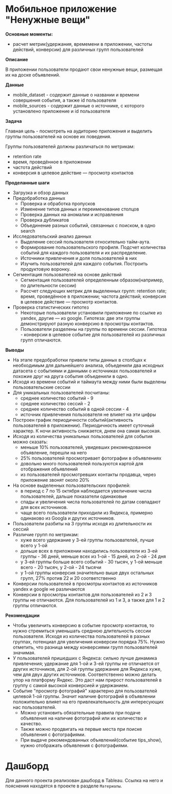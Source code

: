 # Мобильное приложение "Ненужные вещи"
**Основные моменты:**
- расчет метрик(удержания, времемени в приложении, частоты действий, конверсии) для различных групп пользователей

**Описание**

В приложении пользователи продают свои ненужные вещи, размещая их на доске объявлений.

**Данные**

- mobile_dataset - содержит данные о названии и времени совершения события, а также id пользователя
- mobile_sources - содержит данные о источнике, с которого установлено приложение и id пользователя

**Задача**

Главная цель - посмотреть на аудиторию приложения и выделить группы пользователей на основе их поведения.

Группы пользователей должны различаться по метрикам:
- retention rate
- время, проведённое в приложении
- частота действий
- конверсия в целевое действие — просмотр контактов

**Проделанные шаги**

- Загрузка и обзор данных
- Предобработка данных
  - Проверка и обработка пропусков
  - Изменение типов данных и переименование столцов
  - Проверка данных на аномалии и исправления
  - Проверка дубликатов
  - Объединение разных событий, связанных с поиском, в одно search
- Исследовательский анализ данных
  - Выделение сессий пользователя относительно тайм-аута.
  - Формирование пользовательского профиля. Подсчет количества событий для каждого пользователя и их распределение.
  - Источники привлечения и доля пользователей в них
  - Изучить пользователей для каждого события. Построить продуктовую воронку.
- Сегментация пользователей на основе действий
  - Сегментация пользователей определенным образом(например, по длительности сессии)
  - Рассчет следующих метрик для выделенных групп: retention rate; время, проведённое в приложении; частота действий; конверсия в целевое действие — просмотр контактов.
- Проверка статистических гипотез
  - Некоторые пользователи установили приложение по ссылке из yandex, другие — из google. Гипотеза: две эти группы демонстрируют разную конверсию в просмотры контактов.
  - Пользователи разделены на группы по времени сессии. Гипотеза - конверсии в целевое событие для пользователей из различных групп отличаются.
  
**Выводы**
- На этапе предобработки привели типы данных в столбцах к необходимым для дальнейшего анализа, объеденили два исходных датасета с событиями и данными о источниках пользователей и похожие друг на друга события объеденили в одно.
- Исходя из времени событий и таймаута между ними были выделены пользовательские сессии
- Для уникальных пользователей посчитаны:
  - среднее количество событий - 9
  - среднее количество сессий - 2
  - среднее количество событий в одной сессии - 4
  - источник привлечения пользователя не влияет на эти цифры
- Построен график периодичности событий(активность пользователей в приложении). Периодичность имеет суточный характер. К ночи активность снижается, днем она самая высокая.
- Исходя из количества уникальных пользователей для события можно сказать:
  - меньше 10% пользователей, увидевших рекомендованное объявление, перешли на него
  - 25% пользователей просмотривает фотографии в объявлениях
  - довольно много пользователей пользуются картой для отображения объявлений
  - из пользователей просмотревших контакты продавца, через приложение звонят около 20%
- На основе выделенных пользовательских профилей:
  - в период с 7 по 15 октября наблюдается увеличение числа пользователей, дальше показатели одинаковые
  - спады и увеличения числа пользователей по датам совпадают для всех источников.
  - чаще всего пользователи приходили из Яндекса, примерно одинаково из Googla и других источников.
- Пользователи разбиты на 3 группы исходя из длительности их сессий
- Различие групп по метрикам:
  - хуже всего удержание у 3-ей группы пользователей, лучше всего у 1-ой
  - дольше всех в приложении находились пользователи из 3-ей группы - 36 дней, меньше всех из 1-ой - 15 дней, из 2-ой - 24 дня
  - у 3-ей группы больше всего событий - 30 тысяч, у 1-ой меньше всего - 20 тысяч, у 2-ой - 24 тысячи
  - у 1-ой группы конверсия значительно выше двух остальных групп, 27% против 22 и 20 соответственно
- Конверсии пользователей в просмотры контактов из источников yandex и google не различаются
- Конверсии в просмотры контактов для пользователей из 2 и 3 группы не отличаются. Для пользователей из 1 и 3, а также для 1 и 2 группы отличаются.

**Рекомендации**
- Чтобы увеличить конверсию в событие просмотр контактов, то нужно стремиться уменьшать среднюю длительность сессии пользователя. Исходя из количества пользователей в разных группах, потенциал для увеличения конверсии порядка 75%. Нужно отметить, что разница между конверсиями групп пользователей значимая.
- У пользователей пришедших с Яндекса: сильно лучше динамика привлечения; удержание для 1-ой и 3-ей группы не отличается от других источников, для 2-ой группы удержание для Яндекса хуже, чем для двух других источников.
Соответственно можно делать упор на платформу Яндекс. Это даст нам прирост пользователей в группу с самой высокой конверсией и удержанием.
- Событие "просмотр фотографий" характерно для пользователей целевой 1-ой группы. Значит наличие фотографий в объявлении положительно влияет на его привлекательность для интересующих нас пользователей.
  - Можно установить обязательные правила при подаче объявления на наличие фотографий или их количество и качество.
  - Также можно продвигать на первые места при поиске объявления с фотографиями.
  - При выдаче рекомендованных объявлений(событие tips_show), нужно отображать объявления с фотографиями.

# Дашборд
Для данного проекта реализован дашборд в Tableau. Ссылка на него и пояснения находятся в проекте в разделе `Материалы`.
